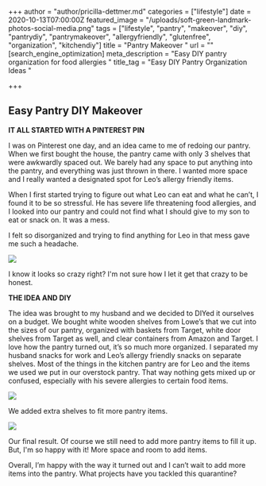 +++
author = "author/pricilla-dettmer.md"
categories = ["lifestyle"]
date = 2020-10-13T07:00:00Z
featured_image = "/uploads/soft-green-landmark-photos-social-media.png"
tags = ["lifestyle", "pantry", "makeover", "diy", "pantrydiy", "pantrymakeover", "allergyfriendly", "glutenfree", "organization", "kitchendiy"]
title = "Pantry Makeover "
url = ""
[search_engine_optimization]
meta_description = "Easy DIY pantry organization for food allergies "
title_tag = "Easy DIY Pantry Organization Ideas "

+++
## **Easy Pantry DIY Makeover**

**IT ALL STARTED WITH A PINTEREST PIN**

I was on Pinterest one day, and an idea came to me of redoing our pantry. When we first bought the house, the pantry came with only 3 shelves that were awkwardly spaced out. We barely had any space to put anything into the pantry, and everything was just thrown in there. I wanted more space and I really wanted a designated spot for Leo’s allergy friendly items.

When I first started trying to figure out what Leo can eat and what he can’t, I found it to be so stressful. He has severe life threatening food allergies, and I looked into our pantry and could not find what I should give to my son to eat or snack on. It was a mess.

I felt so disorganized and trying to find anything for Leo in that mess gave me such a headache.

![](/uploads/img_4121.JPG)

I know it looks so crazy right? I'm not sure how I let it get that crazy to be honest.

**THE IDEA AND DIY**

The idea was brought to my husband and we decided to DIYed it ourselves on a budget. We bought white wooden shelves from Lowe’s that we cut into the sizes of our pantry, organized with baskets from Target, white door shelves from Target as well, and clear containers from Amazon and Target. I love how the pantry turned out, it’s so much more organized. I separated my husband snacks for work and Leo’s allergy friendly snacks on separate shelves. Most of the things in the kitchen pantry are for Leo and the items we used we put in our overstock pantry. That way nothing gets mixed up or confused, especially with his severe allergies to certain food items.

![](/uploads/img_4324.JPG)

We added extra shelves to fit more pantry items.

![](/uploads/img_4521-2.jpg)

Our final result. Of course we still need to add more pantry items to fill it up. But, I'm so happy with it! More space and room to add items. 

Overall, I’m happy with the way it turned out and I can’t wait to add more items into the pantry. What projects have you tackled this quarantine?